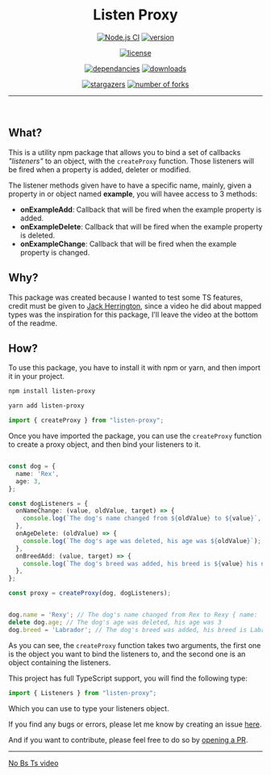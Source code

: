 <h1 align="center">
  Listen Proxy
</h1>

<section id="badges" align="center">

[![Node.js CI](https://github.com/XavierFabregat/ProxyNPM/actions/workflows/node.js.yml/badge.svg)](https://github.com/XavierFabregat/ProxyNPM/actions/workflows/node.js.yml)
[![version](https://img.shields.io/npm/v/listen-proxy.svg?style=flat-square)](https://npmjs.org/listen-proxy)
<!-- [![Coverage Status](https://coveralls.io/repos/github/XavierFabregat/ProxyNPM/badge.svg?branch=main)](https://coveralls.io/github/XavierFabregat/ProxyNPM?branch=main) -->
[![license](https://img.shields.io/npm/l/listen-proxy?color=%23007a1f&style=flat-square)](https://github.com//XavierFabregat/blob/master/LICENSE)

[![dependancies](https://img.shields.io/librariesio/release/npm/listen-proxy?color=%23007a1f&style=flat-square)](https://libraries.io/npm/listen-proxy)
[![downloads](https://img.shields.io/npm/dm/listen-proxy?style=flat-square&color=%23007a1f)](https://npmcharts.com/compare/listen-proxy)

[![stargazers](https://img.shields.io/github/stars/XavierFabregat/ProxyNPM?style=social)](https://github.com/XavierFabregat/ProxyNPM/stargazers)
[![number of forks](https://img.shields.io/github/forks/XavierFabregat/ProxyNPM?style=social)](https://github.com/XavierFabregat/ProxyNPM/fork)

----------------

</section>

<br>


<h2><b>What?</b></h2>

<p> This is a utility npm package that allows you to bind a set of callbacks <i>"listeners"</i> to an object, with the <code>createProxy</code> function. Those listeners will be fired when a property is added, deleter or modified.</p>

<p> 
The listener methods given have to have a specific name, mainly, given a property in or object named <b>example</b>, you will havee access to 3 methods:

- <b>onExampleAdd</b>: Callback that will be fired when the example property is added.
- <b>onExampleDelete</b>: Callback that will be fired when the example property is deleted.
- <b>onExampleChange</b>: Callback that will be fired when the example property is changed.

</p>


<h2><b>Why?</b></h2>

This package was created because I wanted to test some TS features, credit must be given to [Jack Herrington](https://github.com/jherr), since a video he did about mapped types was the inspiration for this package, I'll leave the video at the bottom of the readme.


<h2><b>How?</b></h2>

<p> To use this package, you have to install it with npm or yarn, and then import it in your project.</p>

```bash
npm install listen-proxy
```

```bash
yarn add listen-proxy
```

```ts
import { createProxy } from "listen-proxy";
```

<p> Once you have imported the package, you can use the <code>createProxy</code> function to create a proxy object, and then bind your listeners to it.</p>

```ts

const dog = {
  name: 'Rex',
  age: 3,
};

const dogListeners = {
  onNameChange: (value, oldValue, target) => {
    console.log(`The dog's name changed from ${oldValue} to ${value}`, target);
  },
  onAgeDelete: (oldValue) => {
    console.log(`The dog's age was deleted, his age was ${oldValue}`);
  },
  onBreedAdd: (value, target) => {
    console.log(`The dog's breed was added, his breed is ${value} his name is ${target.name}`);
  },
};

const proxy = createProxy(dog, dogListeners);


dog.name = 'Rexy'; // The dog's name changed from Rex to Rexy { name: 'Rexy', age: 3 }
delete dog.age; // The dog's age was deleted, his age was 3
dog.breed = 'Labrador'; // The dog's breed was added, his breed is Labrador his name is Rexy

```

<p> As you can see, the <code>createProxy</code> function takes two arguments, the first one is the object you want to bind the listeners to, and the second one is an object containing the listeners.</p>

<p>This project has full TypeScript support, you will find the following type:</p>

```ts
import { Listeners } from "listen-proxy";
```

<p> Which you can use to type your listeners object.</p>

If you find any bugs or errors, please let me know by creating an issue [here](https://github.com/XavierFabregat/ProxyNPM/issues).

And if you want to contribute, please feel free to do so by [opening a PR](https://github.com/XavierFabregat/ProxyNPM/pulls).


----------------

[No Bs Ts video](https://www.youtube.com/watch?v=0-BsmzlMMIw)
